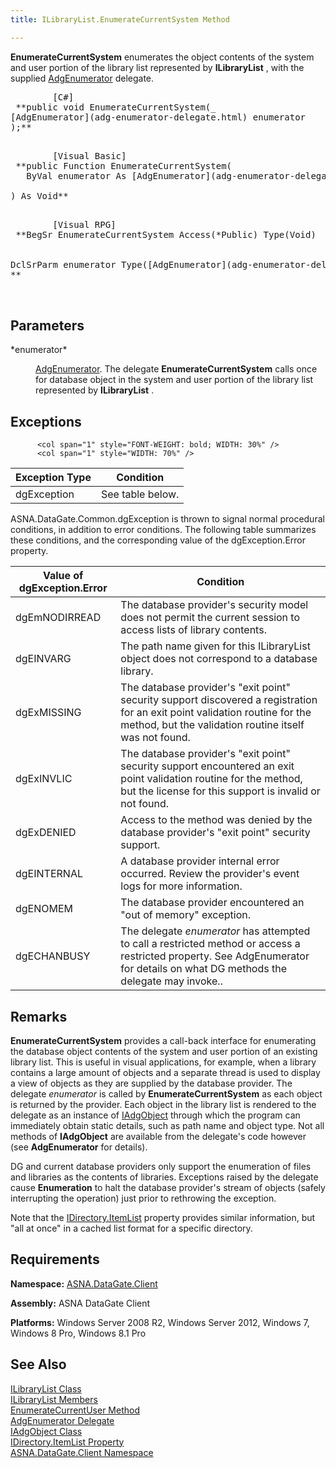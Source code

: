 ```yaml
---
title: ILibraryList.EnumerateCurrentSystem Method

---
```


**EnumerateCurrentSystem** enumerates the object contents of the system and user portion of the library list represented by **ILibraryList** , with the supplied [AdgEnumerator](adg-enumerator-delegate.html) delegate.
<pre class="prettyprint">
        <span class="lang">[C#]</span>
 **public void EnumerateCurrentSystem(_<br />[AdgEnumerator](adg-enumerator-delegate.html) enumerator <br />);** 
      </pre>
<pre class="prettyprint">
        <span class="lang">[Visual Basic] </span>
 **public Function EnumerateCurrentSystem(<br />   ByVal enumerator As [AdgEnumerator](adg-enumerator-delegate.html)<br /><br />) As Void** 
      </pre>
<pre class="prettyprint">
        <span class="lang">[Visual RPG]</span>
 **BegSr EnumerateCurrentSystem Access(*Public) Type(Void)<br /><br /><br />DclSrParm enumerator Type([AdgEnumerator](adg-enumerator-delegate.html))<br />** 

 </pre>

## Parameters

<dl>
        <dt>
 *enumerator* 
        </dt>
        <dd>

[AdgEnumerator](adg-enumerator-delegate.html). The delegate **EnumerateCurrentSystem** calls once for database object in the system and user portion of the library list represented by **ILibraryList** .
</dd>
</dl>

## Exceptions


          <col span="1" style="FONT-WEIGHT: bold; WIDTH: 30%" />
          <col span="1" style="WIDTH: 70%" />

| Exception Type | Condition |
| ---- | ---- |
| dgException | See table below. |



ASNA.DataGate.Common.dgException is thrown to signal normal procedural conditions, in addition to error conditions. The following table summarizes these conditions, and the corresponding value of the dgException.Error property.

 <col span="1" style="FONT-WEIGHT: bold; WIDTH: 30%" /> <col span="1" style="WIDTH: 70%" />

| Value of dgException.Error | Condition |
| ---- | ---- |
| <p>dgEmNODIRREAD | The database provider's security model does not permit the current session to access lists of library contents. |
| dgEINVARG | The path name given for this ILibraryList object does not correspond to a database library. |
| dgExMISSING | The database provider's "exit point" security support discovered a registration for an exit point validation routine for the method, but the validation routine itself was not found. |
| dgExINVLIC | The database provider's "exit point" security support encountered an exit point validation routine for the method, but the license for this support is invalid or not found. |
| dgExDENIED | Access to the method was denied by the database provider's "exit point" security support. |
| dgEINTERNAL | A database provider internal error occurred. Review the provider's event logs for more information. |
| dgENOMEM | The database provider encountered an "out of memory" exception. |
| dgECHANBUSY | The delegate *enumerator* has attempted to call a restricted method or access a restricted property. See AdgEnumerator for details on what DG methods the delegate may invoke.. |



## Remarks

**EnumerateCurrentSystem** provides a call-back interface for enumerating the database object contents of the system and user portion of an existing library list. This is useful in visual applications, for example, when a library contains a large amount of objects and a separate thread is used to display a view of objects as they are supplied by the database provider. The delegate *enumerator* is called by **EnumerateCurrentSystem** as each object is returned by the provider. Each object in the library list is rendered to the delegate as an instance of [IAdgObject](iadg-object-class.html) through which the program can immediately obtain static details, such as path name and object type. Not all methods of **IAdgObject** are available from the delegate's code however (see **AdgEnumerator** for details).

DG and current database providers only support the enumeration of files and libraries as the contents of libraries. Exceptions raised by the delegate cause **Enumeration** to halt the database provider's stream of objects (safely interrupting the operation) just prior to rethrowing the exception.

Note that the [IDirectory.ItemList](idirectory-class-item-list-property.html) property provides similar information, but "all at once" in a cached list format for a specific directory.
## Requirements

<span> **Namespace:** [ASNA.DataGate.Client](datagate-client-namespace.html) </span> 

<span> **Assembly:** ASNA DataGate Client</span> 

<span> **Platforms:** Windows Server 2008 R2, Windows Server 2012, Windows 7, Windows 8 Pro, Windows 8.1 Pro</span> 
## See Also

[ILibraryList Class](ilibrary-list-class.html) <br /> [ ILibraryList Members](ilibrary-list-members.html) <br /> [ EnumerateCurrentUser Method](ilibrary-list-class-enumerate-current-user-method.html) <br /> [AdgEnumerator Delegate](adg-enumerator-delegate.html) <br /> [IAdgObject Class](iadg-object-class.html) <br /> [ IDirectory.ItemList Property](idirectory-class-item-list-property.html) <br /> [ASNA.DataGate.Client Namespace](datagate-client-namespace.html) 
